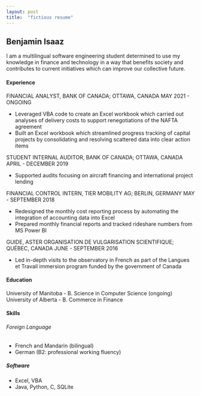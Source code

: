 ```yaml
---
layout: post
title:  "fictious resume"
---
```


## Benjamin Isaaz  
I am a multilingual software engineering student determined to use my knowledge in finance and technology in a way that benefits society and contributes to current initiatives which can improve our collective future.

#### Experience
FINANCIAL ANALYST, BANK OF CANADA; OTTAWA, CANADA
MAY 2021 - ONGOING
- Leveraged VBA code to create an Excel workbook which carried out analyses of delivery costs to support renegotiations of the NAFTA agreement
- Built an Excel workbook which streamlined progress tracking of capital projects by consolidating and resolving scattered data into clear action items

STUDENT INTERNAL AUDITOR, BANK OF CANADA; OTTAWA, CANADA
APRIL - DECEMBER 2019
- Supported audits focusing on aircraft financing and international project lending

FINANCIAL CONTROL INTERN, TIER MOBILITY AG; BERLIN, GERMANY
MAY - SEPTEMBER 2018
- Redesigned the monthly cost reporting process by automating the integration of accounting data into Excel
- Prepared monthly financial reports and tracked rideshare numbers from MS Power BI

GUIDE, ASTER ORGANISATION DE VULGARISATION SCIENTIFIQUE; QUÉBEC, CANADA
JUNE - SEPTEMBER 2016
- Led in-depth visits to the observatory in French as part of the Langues et Travail immersion program funded by the government of Canada

#### Education
University of Manitoba - B. Science in Computer Science (ongoing)
University of Alberta - B. Commerce in Finance

#### Skills
###### Foreign Language
- French and Mandarin (bilingual)
- German (B2: professional working fluency)

##### Software
- Excel, VBA
- Java, Python, C, SQLite
